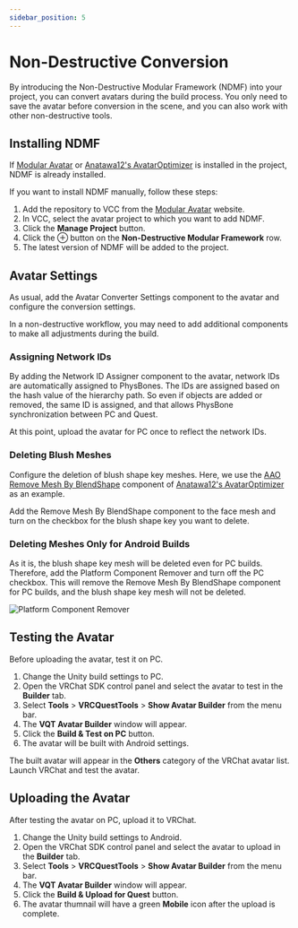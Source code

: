 ```yaml
---
sidebar_position: 5
---
```


# Non-Destructive Conversion

By introducing the Non-Destructive Modular Framework (NDMF) into your project, you can convert avatars during the build process.
You only need to save the avatar before conversion in the scene, and you can also work with other non-destructive tools.

## Installing NDMF

If [Modular Avatar] or [Anatawa12's AvatarOptimizer] is installed in the project, NDMF is already installed.

If you want to install NDMF manually, follow these steps:

1. Add the repository to VCC from the [Modular Avatar] website.
2. In VCC, select the avatar project to which you want to add NDMF.
3. Click the **Manage Project** button.
4. Click the ⊕ button on the **Non-Destructive Modular Framework** row.
5. The latest version of NDMF will be added to the project.

## Avatar Settings

As usual, add the Avatar Converter Settings component to the avatar and configure the conversion settings.

In a non-destructive workflow, you may need to add additional components to make all adjustments during the build.

### Assigning Network IDs

By adding the Network ID Assigner component to the avatar, network IDs are automatically assigned to PhysBones.
The IDs are assigned based on the hash value of the hierarchy path.
So even if objects are added or removed, the same ID is assigned, and that allows PhysBone synchronization between PC and Quest.

At this point, upload the avatar for PC once to reflect the network IDs.

### Deleting Blush Meshes

Configure the deletion of blush shape key meshes.
Here, we use the [AAO Remove Mesh By BlendShape](https://vpm.anatawa12.com/avatar-optimizer/en/docs/reference/remove-mesh-by-blendshape/) component of [Anatawa12's AvatarOptimizer] as an example.

Add the Remove Mesh By BlendShape component to the face mesh and turn on the checkbox for the blush shape key you want to delete.

### Deleting Meshes Only for Android Builds

As it is, the blush shape key mesh will be deleted even for PC builds.
Therefore, add the Platform Component Remover and turn off the PC checkbox.
This will remove the Remove Mesh By BlendShape component for PC builds, and the blush shape key mesh will not be deleted.

![Platform Component Remover](/img/platform-component-remover.png)

## Testing the Avatar

Before uploading the avatar, test it on PC.

1. Change the Unity build settings to PC.
2. Open the VRChat SDK control panel and select the avatar to test in the **Builder** tab.
3. Select **Tools** > **VRCQuestTools** > **Show Avatar Builder** from the menu bar.
4. The **VQT Avatar Builder** window will appear.
5. Click the **Build & Test on PC** button.
6. The avatar will be built with Android settings.

The built avatar will appear in the **Others** category of the VRChat avatar list.
Launch VRChat and test the avatar.

## Uploading the Avatar

After testing the avatar on PC, upload it to VRChat.

1. Change the Unity build settings to Android.
2. Open the VRChat SDK control panel and select the avatar to upload in the **Builder** tab.
3. Select **Tools** > **VRCQuestTools** > **Show Avatar Builder** from the menu bar.
4. The **VQT Avatar Builder** window will appear.
5. Click the **Build & Upload for Quest** button.
6. The avatar thumnail will have a green **Mobile** icon after the upload is complete.

[Modular Avatar]: https://modular-avatar.nadena.dev/
[Anatawa12's AvatarOptimizer]: https://vpm.anatawa12.com/avatar-optimizer/en/
